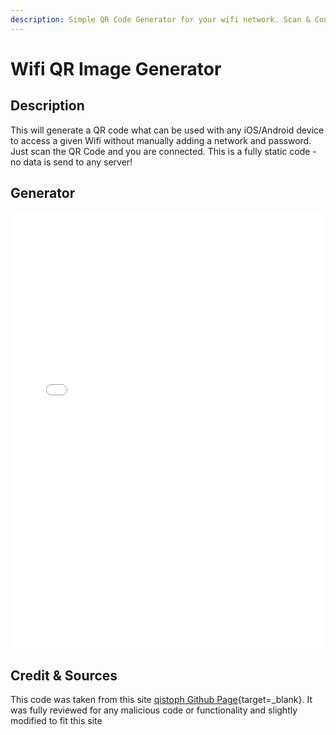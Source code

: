 ```yaml
---
description: Simple QR Code Generator for your wifi network. Scan & Connect This will generate a QR code what can be used with any iOS/Android device to access a given Wifi without manually adding a network and password. Just scan the QR Code and you are connected. This is a fully static code - no data is send to any server!
---
```


# Wifi QR Image Generator

## Description

This will generate a QR code what can be used with any iOS/Android device to access a given Wifi without manually adding a network and password.  
Just scan the QR Code and you are connected.
This is a fully static code - no data is send to any server!

## Generator

<div style="overflow: hidden;">
    <iframe src="/assets/pages/wifi-qr-generator/" scrolling="no" style="border: 0px solid #c0c3c6; height: 700px; width:100%"></iframe>
</div>

## Credit & Sources

This code was taken from this site [qistoph Github Page](https://github.com/qistoph/WiFiQR/){target=_blank}.
It was fully reviewed for any malicious code or functionality and slightly modified to fit this site
